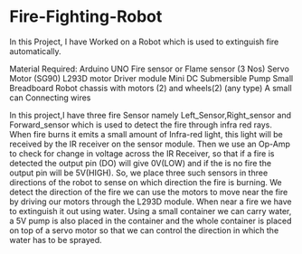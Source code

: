 # Fire-Fighting-Robot
In this Project, I have Worked on a Robot which is used to extinguish fire automatically.

Material Required:
Arduino UNO
Fire sensor or Flame sensor (3 Nos)
Servo Motor (SG90)
L293D motor Driver module
Mini DC Submersible Pump
Small Breadboard
Robot chassis with motors (2) and wheels(2) (any type)
A small can
Connecting wires

In this project,I have three fire Sensor namely Left_Sensor,Right_sensor and Forward_sensor which is used to detect
the fire through infra red rays.  When fire burns it emits a small amount of Infra-red light, this light will be received by the IR receiver on the sensor module. Then we use an Op-Amp to check for change in voltage across the IR Receiver, so that if a fire is detected the output  pin (DO) will give 0V(LOW) and if the is no fire the output pin will be 5V(HIGH).
So, we place three such sensors in three directions of the robot to sense on which direction the fire is burning.
We detect the direction of the fire we can use the motors to move near the fire by driving our motors through the L293D module. When near a fire we have to extinguish it out using water. Using a small container we can carry water, a 5V pump is also placed in the container and the whole container is placed on top of a servo motor so that we can control the direction in which the water has to be sprayed.

